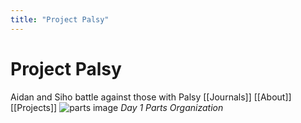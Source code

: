 ```yaml
---
title: "Project Palsy"
---
```


# Project Palsy

Aidan and Siho battle against those with Palsy
[[Journals]]    [[About]]   [[Projects]]
![parts image](images/J1/parts.jpg)
*Day 1 Parts Organization*
